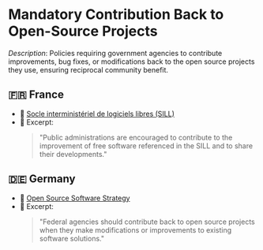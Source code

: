 # Mandatory Contribution Back to Open-Source Projects

_Description_: Policies requiring government agencies to contribute improvements, bug fixes, or modifications back to the open source projects they use, ensuring reciprocal community benefit.

<!--
🧩 How to contribute

To add a country to this policy, copy and paste this block below:



## 🇨🇴 Colombia
- 🔗 [Official link](https://example.gov)
- 📄 Excerpt:
  > Regulation JKL mandates upstream contributions to open source projects...


-->

## 🇫🇷 France

- 🔗 [Socle interministériel de logiciels libres (SILL)](https://sill.etalab.gouv.fr/)
- 📄 Excerpt:
  > "Public administrations are encouraged to contribute to the improvement of free software referenced in the SILL and to share their developments."

## 🇩🇪 Germany

- 🔗 [Open Source Software Strategy](https://www.cio.bund.de/Web/DE/Architekturen-und-Standards/Open-Source/open-source-node.html)
- 📄 Excerpt:
  > "Federal agencies should contribute back to open source projects when they make modifications or improvements to existing software solutions."
